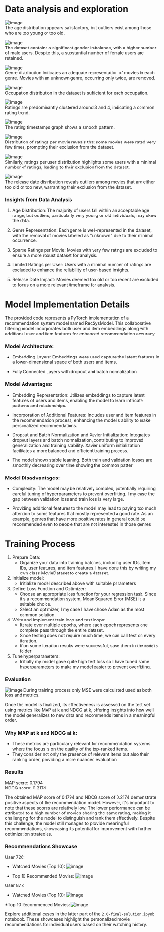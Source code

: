 # Data analysis and exploration
![image](figures/ages_distribution.png) \
The age distribution appears satisfactory, but outliers exist among those who are too young or too old.

![image](figures/gender_distribution.png) \
The dataset contains a significant gender imbalance, with a higher number of male users. Despite this, a substantial number of female users are retained.

![image](figures/genre_distribution.png) \
Genre distribution indicates an adequate representation of movies in each genre. Movies with an unknown genre, occurring only twice, are removed.

![image](figures/occupation_distribution.png) \
Occupation distribution in the dataset is sufficient for each occupation.

![image](figures/rating_distribution.png) \
Ratings are predominantly clustered around 3 and 4, indicating a common rating trend.

![image](figures/rating_timestamps.png) \
The rating timestamps graph shows a smooth pattern.

![image](figures/ratings_per_movie_distribution.png) \
Distribution of ratings per movie reveals that some movies were rated very few times, prompting their exclusion from the dataset.

![image](figures/ratings_per_user_distribution.png) \
Similarly, ratings per user distribution highlights some users with a minimal number of ratings, leading to their exclusion from the dataset.

![image](figures/release_date_distribution.png) \
The release date distribution reveals outliers among movies that are either too old or too new, warranting their exclusion from the dataset.

### Insights from Data Analysis

1. Age Distribution: The majority of users fall within an acceptable age range, but outliers, particularly very young or old individuals, may skew the data.

2. Genre Representation: Each genre is well-represented in the dataset, with the removal of movies labeled as "unknown" due to their minimal occurrence.

3. Sparse Ratings per Movie: Movies with very few ratings are excluded to ensure a more robust dataset for analysis.

4. Limited Ratings per User: Users with a minimal number of ratings are excluded to enhance the reliability of user-based insights.

5. Release Date Impact: Movies deemed too old or too recent are excluded to focus on a more relevant timeframe for analysis.

# Model Implementation Details

The provided code represents a PyTorch implementation of a recommendation system model named RecSysModel. This collaborative filtering model incorporates both user and item embeddings along with additional user and item features for enhanced recommendation accuracy.

### Model Architecture:

* Embedding Layers: Embeddings were used capture the latent features in a lower-dimensional space of both users and items.

* Fully Connected Layers with dropout and batch normalization

### Model Advantages:

* Embedding Representation: Utilizes embeddings to capture latent features of users and items, enabling the model to learn intricate patterns and relationships.

* Incorporation of Additional Features: Includes user and item features in the recommendation process, enhancing the model's ability to make personalized recommendations.

* Dropout and Batch Normalization and Xavier Initialization: Integrates dropout layers and batch normalization, contributing to improved generalization and training stability. Xavier uniform initialization facilitates a more balanced and efficient training process.

* The model shows stable learning. Both train and validation losses are smoothly decreasing over time showing the common patter

### Model Disadvantages:

* Complexity: The model may be relatively complex, potentially requiring careful tuning of hyperparameters to prevent overfitting. I my case the gap between validation loss and train loss is very large.

* Providing additional features to the model may lead to paying too much attention to some features that mostly represented a good rate. As an example, genres that have more positive rates in general could be recommended even to people that are not interested in those genres

# Training Process
1. Prepare Data:
    * Organize your data into training batches, including user IDs, item IDs, user features, and item features. I have done this by writing my own class MovieDataset to create a dataset.
2. Initialize model:
    * Initialize model described above with suitable parameters
3. Define Loss Function and Optimizer:
    * Choose an appropriate loss function for your regression task. Since it's a recommendation system, Mean Squared Error (MSE) is a suitable choice.
    * Select an optimizer, I my case I have chose Adam as the most common solution.
4. Write and implement train loop and test loops:
    * Iterate over multiple epochs, where each epoch represents one complete pass through the entire dataset.
    * Since testing does not require much time, we can call test on every iteration.
    * If on some iteration results were successful, save them in the `models` folder
5. Tune hyperparameters:
    * Initially my model gave quite high test loss so I have tuned some hyperparameters to make my model easier to prevent overfitting.

### Evaluation
![image](figures/train_val_loss.png)
During training process only MSE were calculated used as both loss and metrics.

Once the model is finalized, its effectiveness is assessed on the test set using metrics like MAP at k and NDCG at k, offering insights into how well the model generalizes to new data and recommends items in a meaningful order.

### Why MAP at k and NDCG at k:

* These metrics are particularly relevant for recommendation systems where the focus is on the quality of the top-ranked items.
* They consider not only the presence of relevant items but also their ranking order, providing a more nuanced evaluation.

### Results
MAP score: 0.1794\
NDCG score: 0.2174

The obtained MAP score of 0.1794 and NDCG score of 0.2174 demonstrate positive aspects of the recommendation model. However, it's important to note that these scores are relatively low. The lower performance can be attributed to a high number of movies sharing the same rating, making it challenging for the model to distinguish and rank them effectively. Despite this challenge, the model still manages to provide meaningful recommendations, showcasing its potential for improvement with further optimization strategies.

### Recommendations Showcase
User 726:
* Watched Movies (Top 10):
![image](figures/results_showcase/watched_726.png)

* Top 10 Recommended Movies:
![image](figures/results_showcase/recommendations_726.png)

User 877:
* Watched Movies (Top 10):
![image](figures/results_showcase/watched_877.png)

*Top 10 Recommended Movies:
![image](figures/results_showcase/recommendations_877.png)

Explore additional cases in the latter part of the `2.0-final-solution.ipynb` notebook. These showcases highlight the personalized movie recommendations for individual users based on their watching history.